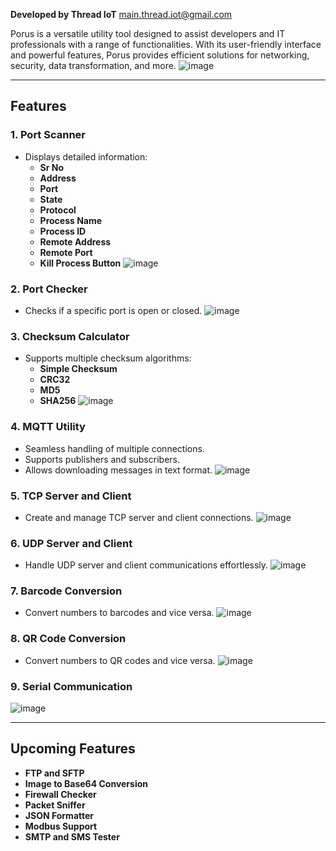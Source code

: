 
**Developed by Thread IoT** main.thread.iot@gmail.com

Porus is a versatile utility tool designed to assist developers and IT professionals with a range of functionalities. With its user-friendly interface and powerful features, Porus provides efficient solutions for networking, security, data transformation, and more.
![image](https://github.com/user-attachments/assets/4491b209-f78f-450c-863d-f04406729604)

---

## Features

### 1. Port Scanner
- Displays detailed information:
  - **Sr No**
  - **Address**
  - **Port**
  - **State**
  - **Protocol**
  - **Process Name**
  - **Process ID**
  - **Remote Address**
  - **Remote Port**
  - **Kill Process Button**
![image](https://github.com/user-attachments/assets/f0397e55-c937-4c54-b0ea-999e8f771f57)

### 2. Port Checker
- Checks if a specific port is open or closed.
![image](https://github.com/user-attachments/assets/567b3118-406b-4045-8d67-8dee8aae2cff)


### 3. Checksum Calculator
- Supports multiple checksum algorithms:
  - **Simple Checksum**
  - **CRC32**
  - **MD5**
  - **SHA256**
![image](https://github.com/user-attachments/assets/68018af0-14c4-4c6c-9ebd-3589d80f6ad2)

### 4. MQTT Utility
- Seamless handling of multiple connections.
- Supports publishers and subscribers.
- Allows downloading messages in text format.
![image](https://github.com/user-attachments/assets/61d74a11-d9c7-45ba-8be5-1792ba1b6a48)

### 5. TCP Server and Client
- Create and manage TCP server and client connections.
![image](https://github.com/user-attachments/assets/e1f9af43-2784-4e8b-be9c-fdb3ecaceefc)

### 6. UDP Server and Client
- Handle UDP server and client communications effortlessly.
![image](https://github.com/user-attachments/assets/559ac0d6-70ad-4619-836e-20fcc932cb92)

### 7. Barcode Conversion
- Convert numbers to barcodes and vice versa.
![image](https://github.com/user-attachments/assets/2b662aa2-317b-416a-8203-60fda09f2354)

### 8. QR Code Conversion
- Convert numbers to QR codes and vice versa.
![image](https://github.com/user-attachments/assets/8e2370f1-221a-4ceb-96ca-98e6d6e9f73a)

### 9. Serial Communication 
![image](https://github.com/user-attachments/assets/e18a4767-612d-4a21-bef6-c7c70f5a0066)


---

## Upcoming Features
- **FTP and SFTP**
- **Image to Base64 Conversion**
- **Firewall Checker**
- **Packet Sniffer**
- **JSON Formatter**
- **Modbus Support**
- **SMTP and SMS Tester**


